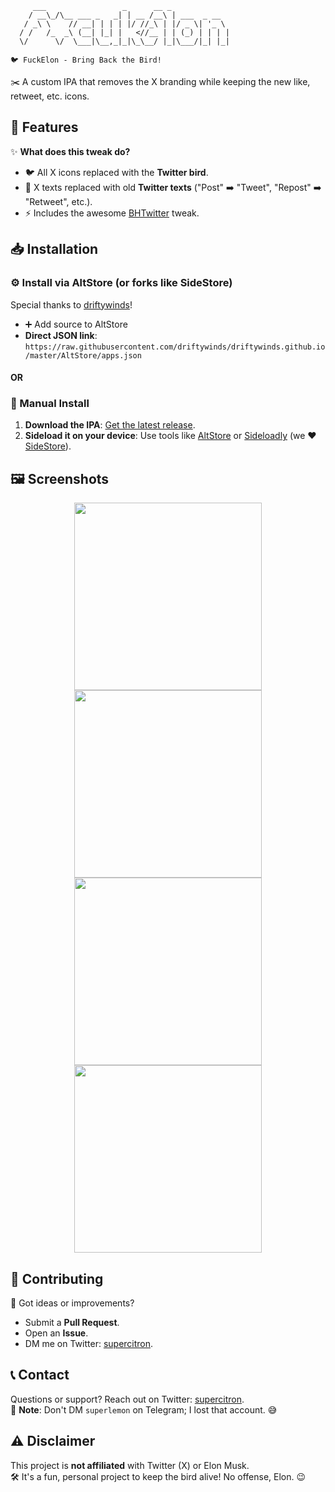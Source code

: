 ```plaintext
     ___                 _      __ _             
    / __\_/\__ ___ _   _| | __ /__\ | ___  _ __  
   / _\ \    // __| | | | |/ //_\ | |/ _ \| '_ \ 
  / /   /_  _\ (__| |_| |   <//__ | | (_) | | | |
  \/      \/  \___|\__,_|_|\_\__/ |_|\___/|_| |_|

🐦 FuckElon - Bring Back the Bird!
```

✂️ A custom IPA that removes the X branding while keeping the new like, retweet, etc. icons.

## 🌟 Features

✨ **What does this tweak do?**

-   🐦 All X icons replaced with the **Twitter bird**.
-   🔄 X texts replaced with old **Twitter texts** ("Post" ➡️ "Tweet", "Repost" ➡️ "Retweet", etc.).
-   ⚡ Includes the awesome [BHTwitter](https://github.com/BandarHL/BHTwitter) tweak.

## 📥 Installation

### ⚙️ Install via AltStore (or forks like SideStore)

Special thanks to [driftywinds](https://github.com/driftywinds)!

-   ➕ Add source to AltStore
-   **Direct JSON link**: `https://raw.githubusercontent.com/driftywinds/driftywinds.github.io/master/AltStore/apps.json`

#### OR

### 🔧 Manual Install

1.  **Download the IPA**: [Get the latest release](https://github.com/ghl3m0n/FuckElon/releases).
2.  **Sideload it on your device**: Use tools like [AltStore](https://altstore.io/) or [Sideloadly](https://sideloadly.io/) (we ❤️ [SideStore](https://sidestore.io/)).

## 🖼️ Screenshots
<p align="center">
    <img src="https://raw.githubusercontent.com/ghl3m0n/FuckElon/main/images/1.PNG" width="300">
    <img src="https://raw.githubusercontent.com/ghl3m0n/FuckElon/main/images/2.PNG" width="300">
    <img src="https://raw.githubusercontent.com/ghl3m0n/FuckElon/main/images/3.PNG" width="300">
    <img src="https://raw.githubusercontent.com/ghl3m0n/FuckElon/main/images/4.PNG" width="300">
</p>

## 🤝 Contributing

📝 Got ideas or improvements?

-   Submit a **Pull Request**.
-   Open an **Issue**.
-   DM me on Twitter: [supercitron](https://x.com/supercitron).

## 📞 Contact

Questions or support? Reach out on Twitter: [supercitron](https://x.com/supercitron).  
🚫 **Note**: Don't DM `superlemon` on Telegram; I lost that account. 😅

## ⚠️ Disclaimer

This project is **not affiliated** with Twitter (X) or Elon Musk.  
🛠️ It's a fun, personal project to keep the bird alive! No offense, Elon. 😉
